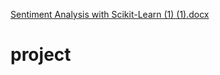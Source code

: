 [Sentiment Analysis with Scikit-Learn (1) (1).docx](https://github.com/27062817/project/files/10010436/Sentiment.Analysis.with.Scikit-Learn.1.1.docx)
# project

